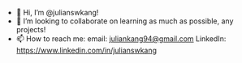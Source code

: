 - 👋 Hi, I’m @julianswkang!
- 💞️ I’m looking to collaborate on learning as much as possible, any projects!
- 📫 How to reach me: email: juliankang94@gmail.com LinkedIn: https://www.linkedin.com/in/julianswkang

<!---
julianswkang/julianswkang is a ✨ special ✨ repository because its `README.md` (this file) appears on your GitHub profile.
You can click the Preview link to take a look at your changes.
--->
